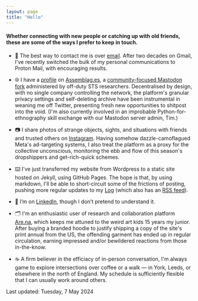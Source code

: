 ```yaml
---  
layout: page
title: "Hello"
---  
```


#### Whether connecting with new people or catching up with old friends, these are some of the ways I prefer to keep in touch.

- 📧 The best way to contact me is over [email](mailto:jcalpickard@proton.me). After two decades on Gmail, I've recently switched the bulk of my personal communications to Proton Mail, with encouraging results.

- 🌐 I have a [profile](https://assemblag.es/@jcalpickard) on [Assemblag.es](https://assemblag.es/), a [community-focused Mastodon fork](https://github.com/hometown-fork/hometown/wiki) administered by off-duty STS researchers. Decentralised by design, with no single company controlling the network, the platform's granular privacy settings and self-deleting archive have been instrumental in weaning me off Twitter, presenting fresh new opportunities to shitpost into the void. (I'm also currently involved in an improbable Python-for-ethnography skill exchange with our Mastodon server admin, Tim.)

- 📷 I share photos of strange objects, sights, and situations with friends and trusted others on [Instagram](https://www.instagram.com/jcalpickard/). Having somehow dazzle-camoflagued Meta's ad-targeting systems, I also treat the platform as a proxy for the collective unconscious, monitoring the ebb and flow of this season's dropshippers and get-rich-quick schemes.

- ⌨️ I've just transferred my website from Wordpress to a static site hosted on Jekyll, using GitHub Pages. The hope is that, by using markdown, I'll be able to short-circuit some of the frictions of posting, pushing more regular updates to my [Log](log.md) (which also has an [RSS feed](https://www.justinpickard.net/feed.xml)).

- 👔 I’m on [LinkedIn](https://www.linkedin.com/in/justinpickard/), though I don’t pretend to understand it.

- 🗂️ I'm an enthusiastic user of research and collaboration platform [Are.na](https://www.are.na/justin-pickard/index), which keeps me attuned to the weird art kids 15 years my junior. After buying a branded hoodie to justify shipping a copy of the site's print annual from the US, the offending garment has ended up in regular circulation, earning impressed and/or bewildered reactions from those in-the-know.

- ☕ A firm believer in the efficiacy of in-person conversation, I'm always game to explore intersections over coffee or a walk — in York, Leeds, or elsewhere in the north of England. My schedule is sufficiently flexible that I can usually work around others. 

Last updated: Tuesday, 7 May 2024